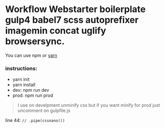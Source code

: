 # Workflow Webstarter boilerplate gulp4 babel7 scss autoprefixer imagemin concat uglify browsersync.

You can use npm or [yarn](https://yarnpkg.com) 


### instructions:

- yarn init
- yarn install
- dev: npm run dev
- prod: npm run prod

> I use on develpment unminify css but if you want minify for prod just uncomment on gulpfile.js

line 44: 
` // .pipe(cssnano()) `

